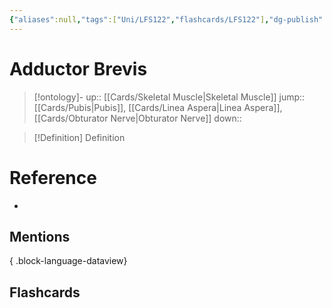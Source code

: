 ```yaml
---
{"aliases":null,"tags":["Uni/LFS122","flashcards/LFS122"],"dg-publish":true,"permalink":"/cards/adductor-brevis/","dgPassFrontmatter":true}
---
```


# Adductor Brevis

> [!ontology]-
> up:: [[Cards/Skeletal Muscle\|Skeletal Muscle]]
> jump:: [[Cards/Pubis\|Pubis]], [[Cards/Linea Aspera\|Linea Aspera]], [[Cards/Obturator Nerve\|Obturator Nerve]]
> down:: 

> [!Definition] Definition

# Reference

- 

## Mentions


{ .block-language-dataview}

## Flashcards